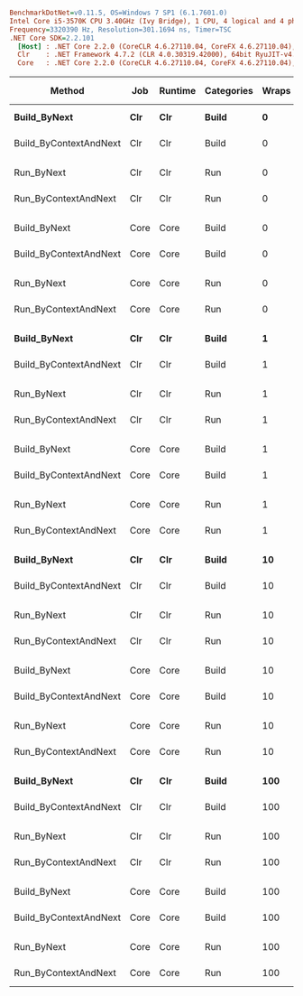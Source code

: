 ``` ini

BenchmarkDotNet=v0.11.5, OS=Windows 7 SP1 (6.1.7601.0)
Intel Core i5-3570K CPU 3.40GHz (Ivy Bridge), 1 CPU, 4 logical and 4 physical cores
Frequency=3320390 Hz, Resolution=301.1694 ns, Timer=TSC
.NET Core SDK=2.2.101
  [Host] : .NET Core 2.2.0 (CoreCLR 4.6.27110.04, CoreFX 4.6.27110.04), 64bit RyuJIT
  Clr    : .NET Framework 4.7.2 (CLR 4.0.30319.42000), 64bit RyuJIT-v4.7.3416.0
  Core   : .NET Core 2.2.0 (CoreCLR 4.6.27110.04, CoreFX 4.6.27110.04), 64bit RyuJIT


```
|                 Method |  Job | Runtime | Categories | Wraps |          Mean |      Error |     StdDev | Ratio | RatioSD |  Gen 0 | Gen 1 | Gen 2 | Allocated |
|----------------------- |----- |-------- |----------- |------ |--------------:|-----------:|-----------:|------:|--------:|-------:|------:|------:|----------:|
|           **Build_ByNext** |  **Clr** |     **Clr** |      **Build** |     **0** |     **0.5850 ns** |  **0.0186 ns** |  **0.0174 ns** |  **1.00** |    **0.00** |      **-** |     **-** |     **-** |         **-** |
| Build_ByContextAndNext |  Clr |     Clr |      Build |     0 |     0.5775 ns |  0.0176 ns |  0.0156 ns |  0.99 |    0.05 |      - |     - |     - |         - |
|                        |      |         |            |       |               |            |            |       |         |        |       |       |           |
|             Run_ByNext |  Clr |     Clr |        Run |     0 |     7.2317 ns |  0.0380 ns |  0.0355 ns |  1.00 |    0.00 |      - |     - |     - |         - |
|   Run_ByContextAndNext |  Clr |     Clr |        Run |     0 |     7.2973 ns |  0.0635 ns |  0.0594 ns |  1.01 |    0.01 |      - |     - |     - |         - |
|                        |      |         |            |       |               |            |            |       |         |        |       |       |           |
|           Build_ByNext | Core |    Core |      Build |     0 |     0.9115 ns |  0.0217 ns |  0.0203 ns |  1.00 |    0.00 |      - |     - |     - |         - |
| Build_ByContextAndNext | Core |    Core |      Build |     0 |     0.9108 ns |  0.0260 ns |  0.0243 ns |  1.00 |    0.03 |      - |     - |     - |         - |
|                        |      |         |            |       |               |            |            |       |         |        |       |       |           |
|             Run_ByNext | Core |    Core |        Run |     0 |     3.9186 ns |  0.0152 ns |  0.0135 ns |  1.00 |    0.00 |      - |     - |     - |         - |
|   Run_ByContextAndNext | Core |    Core |        Run |     0 |     3.9225 ns |  0.0169 ns |  0.0159 ns |  1.00 |    0.01 |      - |     - |     - |         - |
|                        |      |         |            |       |               |            |            |       |         |        |       |       |           |
|           **Build_ByNext** |  **Clr** |     **Clr** |      **Build** |     **1** |    **16.9615 ns** |  **0.1202 ns** |  **0.1125 ns** |  **1.00** |    **0.00** | **0.0280** |     **-** |     **-** |      **88 B** |
| Build_ByContextAndNext |  Clr |     Clr |      Build |     1 |    19.8608 ns |  0.0781 ns |  0.0693 ns |  1.17 |    0.01 | 0.0305 |     - |     - |      96 B |
|                        |      |         |            |       |               |            |            |       |         |        |       |       |           |
|             Run_ByNext |  Clr |     Clr |        Run |     1 |     8.3781 ns |  0.0171 ns |  0.0151 ns |  1.00 |    0.00 |      - |     - |     - |         - |
|   Run_ByContextAndNext |  Clr |     Clr |        Run |     1 |     9.7227 ns |  0.0202 ns |  0.0179 ns |  1.16 |    0.00 |      - |     - |     - |         - |
|                        |      |         |            |       |               |            |            |       |         |        |       |       |           |
|           Build_ByNext | Core |    Core |      Build |     1 |    18.1717 ns |  0.0978 ns |  0.0867 ns |  1.00 |    0.00 | 0.0280 |     - |     - |      88 B |
| Build_ByContextAndNext | Core |    Core |      Build |     1 |    21.1832 ns |  0.1173 ns |  0.1040 ns |  1.17 |    0.01 | 0.0305 |     - |     - |      96 B |
|                        |      |         |            |       |               |            |            |       |         |        |       |       |           |
|             Run_ByNext | Core |    Core |        Run |     1 |     4.9969 ns |  0.0175 ns |  0.0155 ns |  1.00 |    0.00 |      - |     - |     - |         - |
|   Run_ByContextAndNext | Core |    Core |        Run |     1 |     6.4262 ns |  0.0213 ns |  0.0199 ns |  1.29 |    0.01 |      - |     - |     - |         - |
|                        |      |         |            |       |               |            |            |       |         |        |       |       |           |
|           **Build_ByNext** |  **Clr** |     **Clr** |      **Build** |    **10** |   **180.6905 ns** |  **0.6564 ns** |  **0.6140 ns** |  **1.00** |    **0.00** | **0.2797** |     **-** |     **-** |     **880 B** |
| Build_ByContextAndNext |  Clr |     Clr |      Build |    10 |   210.2961 ns |  2.3702 ns |  2.2170 ns |  1.16 |    0.01 | 0.3049 |     - |     - |     960 B |
|                        |      |         |            |       |               |            |            |       |         |        |       |       |           |
|             Run_ByNext |  Clr |     Clr |        Run |    10 |    47.7211 ns |  0.1903 ns |  0.1780 ns |  1.00 |    0.00 |      - |     - |     - |         - |
|   Run_ByContextAndNext |  Clr |     Clr |        Run |    10 |    62.7102 ns |  0.4164 ns |  0.3895 ns |  1.31 |    0.01 |      - |     - |     - |         - |
|                        |      |         |            |       |               |            |            |       |         |        |       |       |           |
|           Build_ByNext | Core |    Core |      Build |    10 |   190.4519 ns |  1.3557 ns |  1.2681 ns |  1.00 |    0.00 | 0.2797 |     - |     - |     880 B |
| Build_ByContextAndNext | Core |    Core |      Build |    10 |   223.2906 ns |  2.3889 ns |  2.2345 ns |  1.17 |    0.01 | 0.3049 |     - |     - |     960 B |
|                        |      |         |            |       |               |            |            |       |         |        |       |       |           |
|             Run_ByNext | Core |    Core |        Run |    10 |    42.3852 ns |  0.1270 ns |  0.1188 ns |  1.00 |    0.00 |      - |     - |     - |         - |
|   Run_ByContextAndNext | Core |    Core |        Run |    10 |    60.9239 ns |  0.1919 ns |  0.1795 ns |  1.44 |    0.01 |      - |     - |     - |         - |
|                        |      |         |            |       |               |            |            |       |         |        |       |       |           |
|           **Build_ByNext** |  **Clr** |     **Clr** |      **Build** |   **100** | **1,756.9309 ns** |  **5.3162 ns** |  **4.9728 ns** |  **1.00** |    **0.00** | **2.7962** |     **-** |     **-** |    **8800 B** |
| Build_ByContextAndNext |  Clr |     Clr |      Build |   100 | 2,020.9489 ns | 28.2808 ns | 26.4539 ns |  1.15 |    0.02 | 3.0479 |     - |     - |    9600 B |
|                        |      |         |            |       |               |            |            |       |         |        |       |       |           |
|             Run_ByNext |  Clr |     Clr |        Run |   100 |   295.1236 ns |  1.2047 ns |  1.1269 ns |  1.00 |    0.00 |      - |     - |     - |         - |
|   Run_ByContextAndNext |  Clr |     Clr |        Run |   100 |   484.0248 ns |  1.1592 ns |  1.0843 ns |  1.64 |    0.01 |      - |     - |     - |         - |
|                        |      |         |            |       |               |            |            |       |         |        |       |       |           |
|           Build_ByNext | Core |    Core |      Build |   100 | 1,854.6751 ns |  3.8223 ns |  3.5753 ns |  1.00 |    0.00 | 2.7962 |     - |     - |    8800 B |
| Build_ByContextAndNext | Core |    Core |      Build |   100 | 2,341.5158 ns | 20.1262 ns | 18.8261 ns |  1.26 |    0.01 | 3.0479 |     - |     - |    9600 B |
|                        |      |         |            |       |               |            |            |       |         |        |       |       |           |
|             Run_ByNext | Core |    Core |        Run |   100 |   291.4474 ns |  1.6901 ns |  1.4983 ns |  1.00 |    0.00 |      - |     - |     - |         - |
|   Run_ByContextAndNext | Core |    Core |        Run |   100 |   482.5567 ns |  2.0029 ns |  1.7755 ns |  1.66 |    0.01 |      - |     - |     - |         - |

